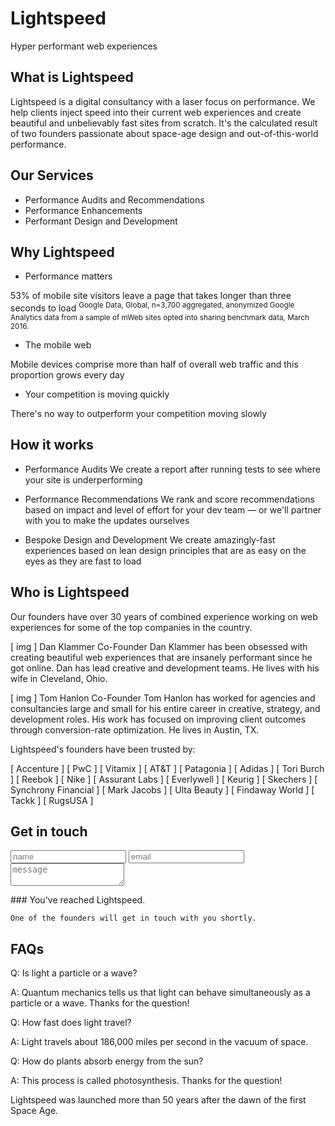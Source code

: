 # Lightspeed
Hyper performant web experiences

## What is Lightspeed 
Lightspeed is a digital consultancy with a laser focus on performance. We help clients inject speed into their current web experiences and create beautiful and unbelievably fast sites from scratch. It's the calculated result of two founders passionate about space-age design and out-of-this-world performance. 

## Our Services 

* Performance Audits and Recommendations
* Performance Enhancements 
* Performant Design and Development

## Why Lightspeed 

* Performance matters

53% of mobile site visitors leave a page that takes longer than three seconds to load <sup>Google Data, Global, n=3,700 aggregated, anonymized Google Analytics data from a sample of mWeb sites opted into sharing benchmark data, March 2016.</sup>

* The mobile web

Mobile devices comprise more than half of overall web traffic and this proportion grows every day

* Your competition is moving quickly 

There's no way to outperform your competition moving slowly

## How it works 

* Performance Audits 
We create a report after running tests to see where your site is underperforming 

* Performance Recommendations 
We rank and score recommendations based on impact and level of effort for your dev team — or we'll partner with you to make the updates ourselves

* Bespoke Design and Development 
We create amazingly-fast experiences based on lean design principles that are as easy on the eyes as they are fast to load  

## Who is Lightspeed
Our founders have over 30 years of combined experience working on web experiences for some of the top companies in the country. 

[ img ]
Dan Klammer
Co-Founder
Dan Klammer has been obsessed with creating beautiful web experiences that are insanely performant since he got online. Dan has lead creative and development teams. He lives with his wife in Cleveland, Ohio. 

[ img ]
Tom Hanlon
Co-Founder
Tom Hanlon has worked for agencies and consultancies large and small for his entire career in creative, strategy, and development roles. His work has focused on improving client outcomes through conversion-rate optimization. He lives in Austin, TX. 

Lightspeed's founders have been trusted by: 

[ Accenture ]
[ PwC ]
[ Vitamix ]
[ AT&T ]
[ Patagonia ]
[ Adidas ]
[ Tori Burch ]
[ Reebok ]
[ Nike ]
[ Assurant Labs ]
[ Everlywell ]
[ Keurig ]
[ Skechers ]
[ Synchrony Financial ]
[ Mark Jacobs ]
[ Ulta Beauty ]
[ Findaway World ]
[ Tackk ]
[ RugsUSA ]

## Get in touch 
<form>
	<input type="text" placeholder="name"></input> 
	<input type="text" placeholder="email"></input> 
	<textarea placeholder="message"></textarea> 
</form>

<div class="hidden">
	### You've reached Lightspeed.
	
	One of the founders will get in touch with you shortly.
</div>

## FAQs 

Q: Is light a particle or a wave? 

A: Quantum mechanics tells us that light can behave simultaneously as a particle or a wave. Thanks for the question! 

Q: How fast does light travel?

A: Light travels about 186,000 miles per second in the vacuum of space. 

Q: How do plants absorb energy from the sun? 

A: This process is called photosynthesis. Thanks for the question! 


<footer>
	Lightspeed was launched more than 50 years after the dawn of the first Space Age. 
</footer>

